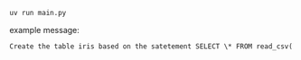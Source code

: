```sh
uv run main.py
```

example message:

```txt
Create the table iris based on the satetement SELECT \* FROM read_csv('https://gist.githubusercontent.com/curran/a08a1080b88344b0c8a7/raw/0e7a9b0a5d22642a06d3d5b9bcbad9890c8ee534/iris.csv');
```
